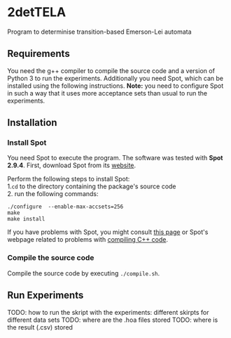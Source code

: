 # 2detTELA
Program to determinise transition-based Emerson-Lei automata

## Requirements
You need the g++ compiler to compile the source code and a version of Python 3 to run the experiments. Additionally you need Spot, which can be installed using the following instructions. **Note:** you need to configure Spot in such a way that it uses more acceptance sets than usual to run the experiments.

## Installation
### Install Spot 
You need Spot to execute the program. The software was tested with **Spot 2.9.4**. 
First, download Spot from its [website](https://www.lrde.epita.fr/dload/spot/).

Perform the following steps to install Spot:  
1.`cd` to the directory containing the package's source code  
2. run the following commands:  

    ./configure  --enable-max-accsets=256  
    make  
    make install
 
If you have problems with Spot, you might consult [this page](https://spot.lrde.epita.fr/install.html) or Spot's webpage related to problems with [compiling C++ code](https://spot.lrde.epita.fr/compile.html).

### Compile the source code
Compile the source code  by executing `./compile.sh`.

## Run Experiments
TODO: how to run the skript with the experiments: different skirpts for different data sets
TODO: where are the .hoa files stored
TODO: where is the result (.csv) stored
